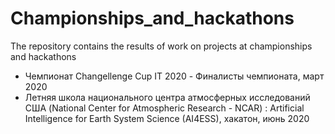 # Championships_and_hackathons
The repository contains the results of work on projects at championships and hackathons

* Чемпионат Changellenge Cup IT 2020 - Финалисты чемпионата, март 2020
* Летняя школа национального центра атмосферных исследований США (National Center for Atmospheric Research - NCAR) : Artificial Intelligence for Earth System Science (AI4ESS), хакатон, июнь 2020
